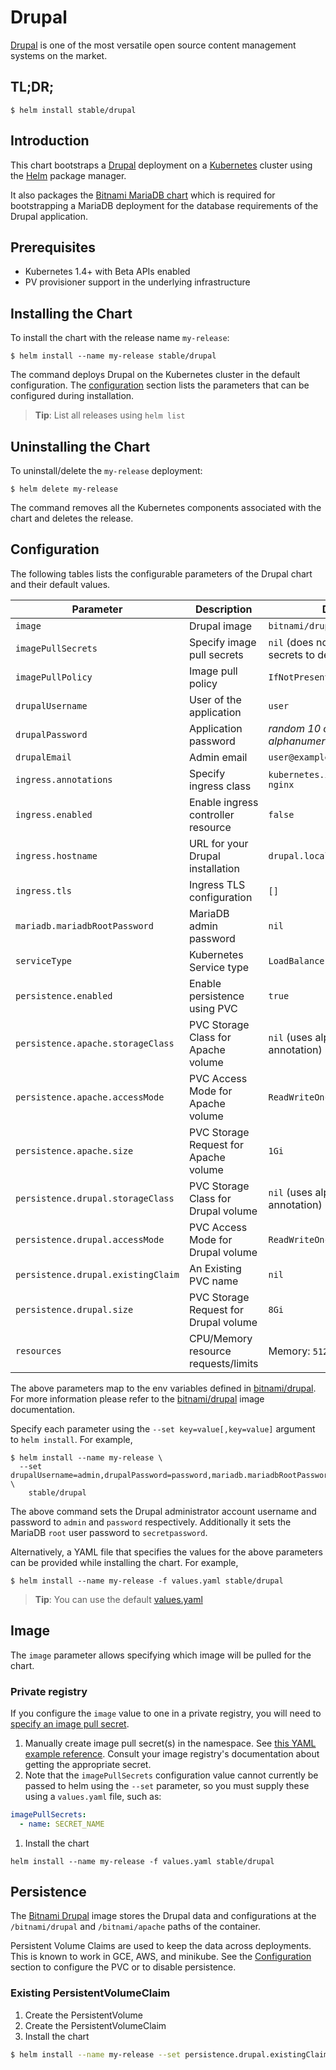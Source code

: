 # Drupal

[Drupal](https://www.drupal.org/) is one of the most versatile open source content management systems on the market.

## TL;DR;

```console
$ helm install stable/drupal
```

## Introduction

This chart bootstraps a [Drupal](https://github.com/bitnami/bitnami-docker-drupal) deployment on a [Kubernetes](http://kubernetes.io) cluster using the [Helm](https://helm.sh) package manager.

It also packages the [Bitnami MariaDB chart](https://github.com/kubernetes/charts/tree/master/stable/mariadb) which is required for bootstrapping a MariaDB deployment for the database requirements of the Drupal application.

## Prerequisites

- Kubernetes 1.4+ with Beta APIs enabled
- PV provisioner support in the underlying infrastructure

## Installing the Chart

To install the chart with the release name `my-release`:

```console
$ helm install --name my-release stable/drupal
```

The command deploys Drupal on the Kubernetes cluster in the default configuration. The [configuration](#configuration) section lists the parameters that can be configured during installation.

> **Tip**: List all releases using `helm list`

## Uninstalling the Chart

To uninstall/delete the `my-release` deployment:

```console
$ helm delete my-release
```

The command removes all the Kubernetes components associated with the chart and deletes the release.

## Configuration

The following tables lists the configurable parameters of the Drupal chart and their default values.

| Parameter                         | Description                           | Default                                                   |
| --------------------------------- | ------------------------------------- | --------------------------------------------------------- |
| `image`                           | Drupal image                          | `bitnami/drupal:{VERSION}`                                |
| `imagePullSecrets`                | Specify image pull secrets            | `nil` (does not add image pull secrets to deployed pods)  |
| `imagePullPolicy`                 | Image pull policy                     | `IfNotPresent`                                            |
| `drupalUsername`                  | User of the application               | `user`                                                    |
| `drupalPassword`                  | Application password                  | _random 10 character long alphanumeric string_            |
| `drupalEmail`                     | Admin email                           | `user@example.com`                                        |
| `ingress.annotations`             | Specify ingress class                 | `kubernetes.io/ingress.class: nginx`                      |
| `ingress.enabled`                 | Enable ingress controller resource    | `false`                                                   |
| `ingress.hostname`                | URL for your Drupal installation      | `drupal.local`                                            |
| `ingress.tls`                     | Ingress TLS configuration             | `[]`                                                      |
| `mariadb.mariadbRootPassword`     | MariaDB admin password                | `nil`                                                     |
| `serviceType`                     | Kubernetes Service type               | `LoadBalancer`                                            |
| `persistence.enabled`             | Enable persistence using PVC          | `true`                                                    |
| `persistence.apache.storageClass` | PVC Storage Class for Apache volume   | `nil` (uses alpha storage class annotation)               |
| `persistence.apache.accessMode`   | PVC Access Mode for Apache volume     | `ReadWriteOnce`                                           |
| `persistence.apache.size`         | PVC Storage Request for Apache volume | `1Gi`                                                     |
| `persistence.drupal.storageClass` | PVC Storage Class for Drupal volume   | `nil` (uses alpha storage class annotation)               |
| `persistence.drupal.accessMode`   | PVC Access Mode for Drupal volume     | `ReadWriteOnce`                                           |
| `persistence.drupal.existingClaim`| An Existing PVC name                  | `nil`                                                     |
| `persistence.drupal.size`         | PVC Storage Request for Drupal volume | `8Gi`                                                     |
| `resources`                       | CPU/Memory resource requests/limits   | Memory: `512Mi`, CPU: `300m`                              |

The above parameters map to the env variables defined in [bitnami/drupal](http://github.com/bitnami/bitnami-docker-drupal). For more information please refer to the [bitnami/drupal](http://github.com/bitnami/bitnami-docker-drupal) image documentation.

Specify each parameter using the `--set key=value[,key=value]` argument to `helm install`. For example,

```console
$ helm install --name my-release \
  --set drupalUsername=admin,drupalPassword=password,mariadb.mariadbRootPassword=secretpassword \
    stable/drupal
```

The above command sets the Drupal administrator account username and password to `admin` and `password` respectively. Additionally it sets the MariaDB `root` user password to `secretpassword`.

Alternatively, a YAML file that specifies the values for the above parameters can be provided while installing the chart. For example,

```console
$ helm install --name my-release -f values.yaml stable/drupal
```

> **Tip**: You can use the default [values.yaml](values.yaml)

## Image

The `image` parameter allows specifying which image will be pulled for the chart.

### Private registry

If you configure the `image` value to one in a private registry, you will need to [specify an image pull secret](https://kubernetes.io/docs/concepts/containers/images/#specifying-imagepullsecrets-on-a-pod).

1. Manually create image pull secret(s) in the namespace. See [this YAML example reference](https://kubernetes.io/docs/concepts/containers/images/#creating-a-secret-with-a-docker-config). Consult your image registry's documentation about getting the appropriate secret.
1. Note that the `imagePullSecrets` configuration value cannot currently be passed to helm using the `--set` parameter, so you must supply these using a `values.yaml` file, such as:
```yaml
imagePullSecrets:
  - name: SECRET_NAME
```
1. Install the chart
```console
helm install --name my-release -f values.yaml stable/drupal
```

## Persistence

The [Bitnami Drupal](https://github.com/bitnami/bitnami-docker-drupal) image stores the Drupal data and configurations at the `/bitnami/drupal` and `/bitnami/apache` paths of the container.

Persistent Volume Claims are used to keep the data across deployments. This is known to work in GCE, AWS, and minikube.
See the [Configuration](#configuration) section to configure the PVC or to disable persistence.

### Existing PersistentVolumeClaim

1. Create the PersistentVolume
1. Create the PersistentVolumeClaim
1. Install the chart
```bash
$ helm install --name my-release --set persistence.drupal.existingClaim=PVC_NAME stable/drupal
```
